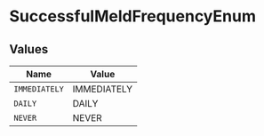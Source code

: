 # SuccessfulMeldFrequencyEnum


## Values

| Name          | Value         |
| ------------- | ------------- |
| `IMMEDIATELY` | IMMEDIATELY   |
| `DAILY`       | DAILY         |
| `NEVER`       | NEVER         |